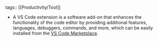 tags:: [[Productivity/Tool]]

- A VS Code extension is a software add-on that enhances the functionality of the code editor by providing additional features, languages, debuggers, commands, and more, which can be easily installed from the [VS Code Marketplace](https://marketplace.visualstudio.com/vscode).
